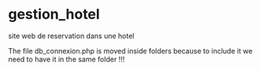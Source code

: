 # gestion_hotel
site web de reservation dans une hotel




The file db_connexion.php is moved inside folders because to include it we need to have it in the same folder !!!


